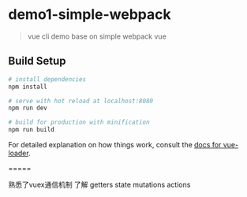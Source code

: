 # demo1-simple-webpack

> vue cli demo base on simple webpack vue

## Build Setup

``` bash
# install dependencies
npm install

# serve with hot reload at localhost:8080
npm run dev

# build for production with minification
npm run build
```

For detailed explanation on how things work, consult the [docs for vue-loader](http://vuejs.github.io/vue-loader).



=====

熟悉了vuex通信机制
了解
getters
state
mutations
actions